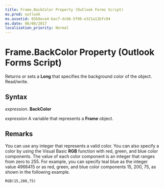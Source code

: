 ```yaml
---
title: Frame.BackColor Property (Outlook Forms Script)
ms.prod: outlook
ms.assetid: 65b9ece4-bac7-dcb6-5f96-e321a11bfc94
ms.date: 06/08/2017
localization_priority: Normal
---
```



# Frame.BackColor Property (Outlook Forms Script)

Returns or sets a  **Long** that specifies the background color of the object. Read/write.


## Syntax

_expression_. **BackColor**

_expression_ A variable that represents a  **Frame** object.


## Remarks

You can use any integer that represents a valid color. You can also specify a color by using the Visual Basic  **RGB** function with red, green, and blue color components. The value of each color component is an integer that ranges from zero to 255. For example, you can specify teal blue as the integer value 4966415 or as red, green, and blue color components 15, 200, 75, as shown in the following example.


```vb
RGB(15,200,75)
```


